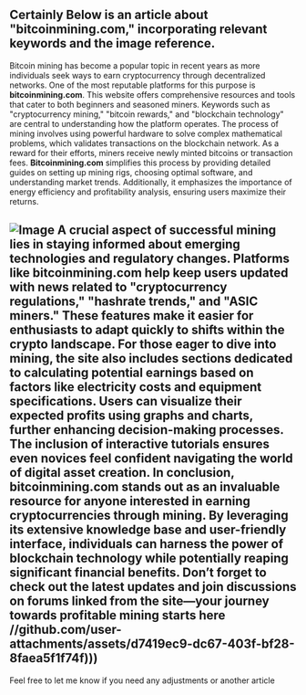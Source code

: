 Certainly Below is an article about "bitcoinmining.com," incorporating relevant keywords and the image reference.
---
Bitcoin mining has become a popular topic in recent years as more individuals seek ways to earn cryptocurrency through decentralized networks. One of the most reputable platforms for this purpose is **bitcoinmining.com**. This website offers comprehensive resources and tools that cater to both beginners and seasoned miners. Keywords such as "cryptocurrency mining," "bitcoin rewards," and "blockchain technology" are central to understanding how the platform operates.
The process of mining involves using powerful hardware to solve complex mathematical problems, which validates transactions on the blockchain network. As a reward for their efforts, miners receive newly minted bitcoins or transaction fees. **Bitcoinmining.com** simplifies this process by providing detailed guides on setting up mining rigs, choosing optimal software, and understanding market trends. Additionally, it emphasizes the importance of energy efficiency and profitability analysis, ensuring users maximize their returns.

![Image](https://github.com/user-attachments/assets/d7419ec9-dc67-403f-bf28-8faea5f1f74f)
A crucial aspect of successful mining lies in staying informed about emerging technologies and regulatory changes. Platforms like **bitcoinmining.com** help keep users updated with news related to "cryptocurrency regulations," "hashrate trends," and "ASIC miners." These features make it easier for enthusiasts to adapt quickly to shifts within the crypto landscape.
For those eager to dive into mining, the site also includes sections dedicated to calculating potential earnings based on factors like electricity costs and equipment specifications. Users can visualize their expected profits using graphs and charts, further enhancing decision-making processes. The inclusion of interactive tutorials ensures even novices feel confident navigating the world of digital asset creation.
In conclusion, **bitcoinmining.com** stands out as an invaluable resource for anyone interested in earning cryptocurrencies through mining. By leveraging its extensive knowledge base and user-friendly interface, individuals can harness the power of blockchain technology while potentially reaping significant financial benefits. Don’t forget to check out the latest updates and join discussions on forums linked from the site—your journey towards profitable mining starts here
 //github.com/user-attachments/assets/d7419ec9-dc67-403f-bf28-8faea5f1f74f)))
--- 
Feel free to let me know if you need any adjustments or another article
